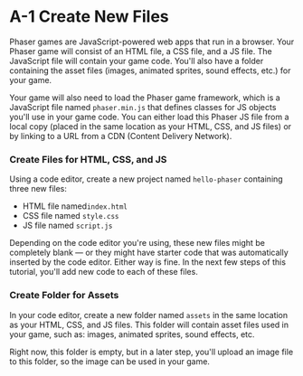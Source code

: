 # A-1 Create New Files

Phaser games are JavaScript-powered web apps that run in a browser. Your Phaser game will consist of an HTML file, a CSS file, and a JS file. The JavaScript file will contain your game code. You'll also have a folder containing the asset files \(images, animated sprites, sound effects, etc.\) for your game.

Your game will also need to load the Phaser game framework, which is a JavaScript file named `phaser.min.js` that defines classes for JS objects you'll use in your game code. You can either load this Phaser JS file from a local copy \(placed in the same location as your HTML, CSS, and JS files\) or by linking to a URL from a CDN \(Content Delivery Network\).

### Create Files for HTML, CSS, and JS

Using a code editor, create a new project named `hello-phaser` containing three new files:

* HTML file named`index.html`
* CSS file named `style.css`
* JS file named `script.js`

Depending on the code editor you're using, these new files might be completely blank — or they might have starter code that was automatically inserted by the code editor. Either way is fine. In the next few steps of this tutorial, you'll add new code to each of these files.

### Create Folder for Assets

In your code editor, create a new folder named `assets` in the same location as your HTML, CSS, and JS files. This folder will contain asset files used in your game, such as:  images, animated sprites, sound effects, etc.

Right now, this folder is empty, but in a later step, you'll upload an image file to this folder, so the image can be used in your game.



